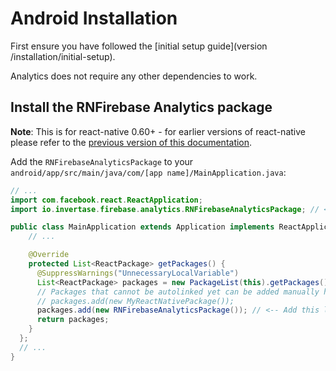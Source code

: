 # Android Installation

First ensure you have followed the [initial setup guide](version /installation/initial-setup).

Analytics does not require any other dependencies to work.

## Install the RNFirebase Analytics package

**Note**: This is for react-native 0.60+ - for earlier versions of react-native please refer to the [previous version of this documentation](https://github.com/invertase/react-native-firebase-docs/blob/7996824f9613a500c3929d3aabd21321337db15c/docs/analytics/android.md).

Add the `RNFirebaseAnalyticsPackage` to your `android/app/src/main/java/com/[app name]/MainApplication.java`:

```java
// ...
import com.facebook.react.ReactApplication;
import io.invertase.firebase.analytics.RNFirebaseAnalyticsPackage; // <-- Add this line

public class MainApplication extends Application implements ReactApplication {
    // ...

    @Override
    protected List<ReactPackage> getPackages() {
      @SuppressWarnings("UnnecessaryLocalVariable")
      List<ReactPackage> packages = new PackageList(this).getPackages();
      // Packages that cannot be autolinked yet can be added manually here, for example:
      // packages.add(new MyReactNativePackage());
      packages.add(new RNFirebaseAnalyticsPackage()); // <-- Add this line
      return packages;
    }
  };
  // ...
}
```
